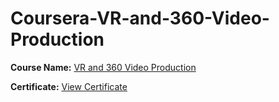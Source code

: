 # Coursera-VR-and-360-Video-Production

**Course Name:** [VR and 360 Video Production](https://www.coursera.org/learn/360-vr-video-production)

**Certificate:** [View Certificate](https://coursera.org/share/63c81efb7163019d7dfdfd7b551cf632)

